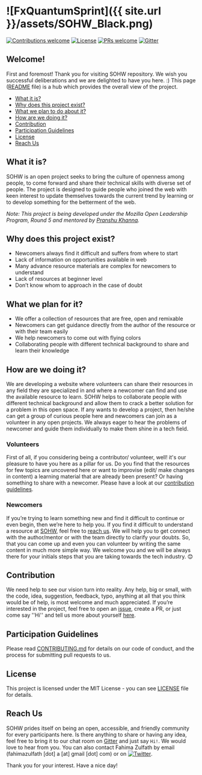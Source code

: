# ![FxQuantumSprint]({{ site.url }}/assets/SOHW_Black.png)
[![Contributions welcome](https://img.shields.io/badge/contributions-welcome-orange.svg)]()
[![License](https://img.shields.io/badge/license-MIT-blue.svg)](https://github.com/SOHW/sohw.github.io/blob/master/LICENSE)
[![PRs welcome](https://img.shields.io/badge/PRs-welcome-ff69b4.svg)](https://github.com/SOHW/sohw.github.io/issues/new) 
[![Gitter](https://img.shields.io/gitter/room/nwjs/nw.js.svg)](https://gitter.im/SpreadOpenHealthyWeb/Forum/)

## Welcome!

First and foremost! Thank you for visiting SOHW repository. We wish you successful deliberations and we are delighted to have you here. :)
This page ([README](https://github.com/SOHW/sohw.github.io/blob/master/README.md) file) is a hub which provides the overall view of the project. 

*	[What it is?](#what-it-is)
*	[Why does this project exist?](#why-does-this-project-exist)
*	[What we plan to do about it?](#what-we-plan-to-do-about-it)
*	[How are we doing it?](#how-are-we-doing-it)
*	[Contribution](#contribution)
*	[Participation Guidelines](#participation-guidelines)
*	[License](#license)
*	[Reach Us](#reach-us)

## What it is?

SOHW is an open project seeks to bring the culture of openness among people, to come forward and share their technical skills with diverse set of people. The project is designed to guide people who joined the web with keen interest to update themselves towards the current trend by learning or to develop something for the betterment of the web.

*Note: This project is being developed under the Mozilla Open Leadership Program, Round 5 and mentored by [Pranshu Khanna]().*

## Why does this project exist?

*	Newcomers always find it difficult and suffers from where to start
*	Lack of information on opportunities available in web
*	Many advance resource materials are complex for newcomers to understand
*	Lack of resources at beginner level
*	Don’t know whom to approach in the case of doubt

## What we plan for it?

*	We offer a collection of resources that are free, open and remixable
*	Newcomers can get guidance directly from the author of the resource or with their team easily
*	We help newcomers to come out with flying colors
*	Collaborating people with different technical background to share and learn their knowledge

## How are we doing it?

We are developing a website where volunteers can share their resources in any field they are specialized in and where a newcomer can find and use the available resource to learn. SOHW helps to collaborate people with different technical background and allow them to crack a better solution for a problem in this open space. If any wants to develop a project, then he/she can get a group of curious people here and newcomers can join as a volunteer in any open projects. We always eager to hear the problems of newcomer and guide them individually to make them shine in a tech field. 

### Volunteers

First of all, if you considering being a contributor/ volunteer, well! it's our pleasure to have you here as a pillar for us. Do you find that the resources for few topics are uncovered here or want to improvise (edit/ make changes in content) a learning material that are already been present? Or having something to share with a newcomer. Please have a look at our [contribution guidelines](#participation-guidelines). 

### Newcomers

If you’re trying to learn something new and find it difficult to continue or even begin, then we’re here to help you.  If you find it difficult to understand a resource at [SOHW](https://sohw.github.io/), feel free to [reach us](#reach-us). We will help you to get connect with the author/mentor or with the team directly to clarify your doubts. So, that you can come up and even you can volunteer by writing the same content in much more simple way. We welcome you and we will be always there for your initials steps that you are taking towards the tech industry. 😊

## Contribution

We need help to see our vision turn into reality. Any help, big or small, with the code, idea, suggestion, feedback, typo, anything at all that you think would be of help, is most welcome and much appreciated. If you’re interested in the project, feel free to open an [issue](https://github.com/SOHW/sohw.github.io/issues/new), create a PR, or just come say ''Hi'' and tell us more about yourself [here](https://gitter.im/SpreadOpenHealthyWeb/Forum/).

## Participation Guidelines
Please read [CONTRIBUTING.md](https://github.com/SOHW/sohw.github.io/blob/master/CONTRIBUTING.md) for details on our code of conduct, and the process for submitting pull requests to us.

## License

This project is licensed under the MIT License - you can see [LICENSE](https://github.com/SOHW/sohw.github.io/blob/master/LICENSE) file for details.

## Reach Us

SOHW prides itself on being an open, accessible, and friendly community for every participants here. Is there anything to share or having any idea, feel free to bring it to our chat room on [Gitter](https://gitter.im/SpreadOpenHealthyWeb/Forum/) and just say `Hi!`. We would love to hear from you. You can also contact Fahima Zulfath by email (fahimazulfath [dot] a [at] gmail [dot] com) or on [![Twitter](https://img.shields.io/twitter/url/https/twitter.com/FahimaZulfath.svg?style=social)](https://twitter.com/intent/tweet?text=Wow:&url=https%3A%2F%2Ftwitter.com%2FFahimaZulfath).

Thank you for your interest. Have a nice day!

